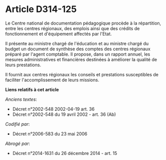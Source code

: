 # Article D314-125

Le Centre national de documentation pédagogique procède à la répartition, entre les centres régionaux, des emplois ainsi que
des crédits de fonctionnement et d'équipement affectés par l'Etat.

Il présente au ministre chargé de l'éducation et au ministre chargé du budget un document de synthèse des comptes des centres
régionaux préparé par l'agent comptable. Il propose, dans un rapport annuel, les mesures administratives et financières
destinées à améliorer la qualité de leurs prestations.

Il fournit aux centres régionaux les conseils et prestations susceptibles de faciliter l'accomplissement de leurs missions.

**Liens relatifs à cet article**

_Anciens textes_:

  - Décret n°2002-548 2002-04-19 art. 36
  - Décret n°2002-548 du 19 avril 2002 - art. 36 (Ab)

_Codifié par_:

  - Décret n°2006-583 du 23 mai 2006

_Abrogé par_:

  - Décret n°2014-1631 du 26 décembre 2014 - art. 15
